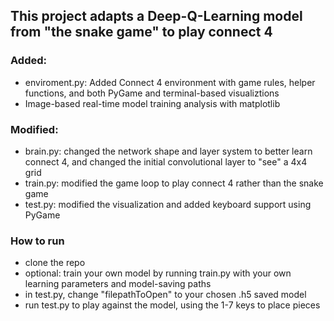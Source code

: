 ## This project adapts a Deep-Q-Learning model from "the snake game" to play connect 4
### Added:
- enviroment.py: Added Connect 4 environment with game rules, helper functions, and both PyGame and terminal-based visualiztions
- Image-based real-time model training analysis with matplotlib
### Modified:
- brain.py: changed the network shape and layer system to better learn connect 4, and changed the initial convolutional layer to "see" a 4x4 grid
- train.py: modified the game loop to play connect 4 rather than the snake game
- test.py: modified the visualization and added keyboard support using PyGame 
### How to run
- clone the repo
- optional: train your own model by running train.py with your own learning parameters and model-saving paths
- in test.py, change "filepathToOpen" to your chosen .h5 saved model
- run test.py to play against the model, using the 1-7 keys to place pieces
